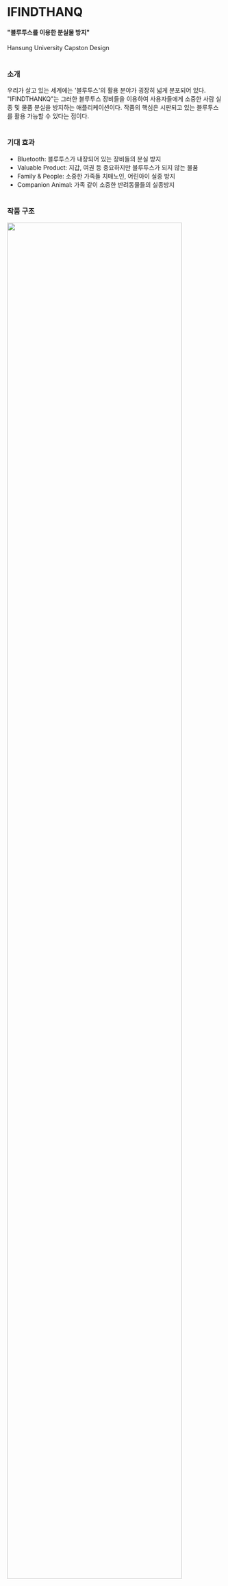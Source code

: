 # IFINDTHANQ
#### "블루투스를 이용한 분실물 방지"
Hansung University Capston Design

#

### 소개

우리가 살고 있는 세계에는 '블루투스'의 활용 분야가 굉장히 넓게 분포되어 있다. "IFINDTHANKQ"는 그러한 블루투스 장비들을 이용하여 사용자들에게 소중한 사람 실종 및 물품 분실을 방지하는 애플리케이션이다. 작품의 핵심은 시판되고 있는 블루투스를 활용 가능할 수 있다는 점이다.  

#

### 기대 효과
- Bluetooth: 블루투스가 내장되어 있는 장비들의 분실 방지
- Valuable Product: 지갑, 여권 등 중요하지만 블루투스가 되지 않는 물품
- Family & People: 소중한 가족들 치매노인, 어린아이 실종 방지
- Companion Animal: 가족 같이 소중한 반려동물들의 실종방지  

#

### 작품 구조
<img src="https://user-images.githubusercontent.com/22364009/40588749-7ea4505a-621d-11e8-81f6-525906ab950a.png" width="90%"></img>
#

### 개발환경
Android Studio, ARDUINO

#
### 자세히 보기

#

### 문의
kbh236@naver.com


